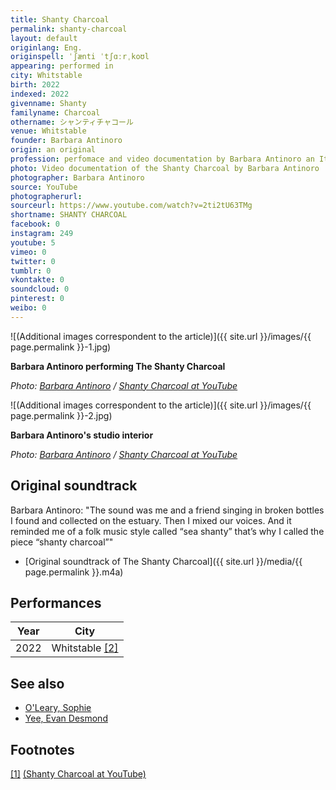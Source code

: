```yaml
---
title: Shanty Charcoal
permalink: shanty-charcoal
layout: default
originlang: Eng.
originspell: ˈʃænti ˈtʃɑːrˌkoʊl
appearing: performed in
city: Whitstable
birth: 2022
indexed: 2022
givenname: Shanty
familyname: Charcoal
othername: シャンティチャコール
venue: Whitstable
founder: Barbara Antinoro
origin: an original
profession: perfomace and video documentation by Barbara Antinoro an Italian artist based in the UK
photo: Video documentation of the Shanty Charcoal by Barbara Antinoro
photographer: Barbara Antinoro
source: YouTube
photographerurl:
sourceurl: https://www.youtube.com/watch?v=2ti2tU63TMg
shortname: SHANTY CHARCOAL
facebook: 0
instagram: 249
youtube: 5
vimeo: 0
twitter: 0
tumblr: 0
vkontakte: 0
soundcloud: 0
pinterest: 0
weibo: 0
---
```


<!---
To edit top block see
icon "Meta Data"
on right menu
Full edit instructions
indexmod.gq/edit
-->

![(Additional images correspondent to the article)]({{ site.url }}/images/{{ page.permalink }}-1.jpg)

**Barbara Antinoro performing The Shanty Charcoal**

*Photo: [Barbara Antinoro](index) / [Shanty Charcoal at YouTube](https://www.youtube.com/watch?v=2ti2tU63TMg)*

![(Additional images correspondent to the article)]({{ site.url }}/images/{{ page.permalink }}-2.jpg)

**Barbara Antinoro's studio interior**

*Photo: [Barbara Antinoro](index) / [Shanty Charcoal at YouTube](https://www.youtube.com/watch?v=2ti2tU63TMg)*

## Original soundtrack

Barbara Antinoro: "The sound was me and a friend singing in broken bottles I found and collected on the estuary. Then I mixed our voices. And it reminded me of a folk music style called “sea shanty” that’s why I called the piece “shanty charcoal”"

+ [Original soundtrack of The Shanty Charcoal]({{ site.url }}/media/{{ page.permalink }}.m4a)


## Performances

|Year|City|
|-|-|
|2022|Whitstable <span id="a2">[\[2\]](#f2)</span>|

## See also

+ [O'Leary, Sophie](o-leary-sophie)
+ [Yee, Evan Desmond](yee-evan-desmond)

## Footnotes

[[1]](#a1) <span id="f1"></span> [(Shanty Charcoal at YouTube)](https://www.youtube.com/watch?v=2ti2tU63TMg)
